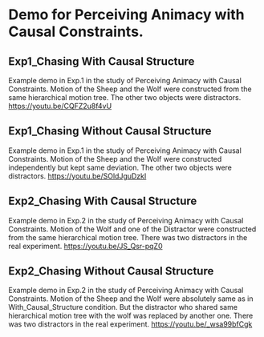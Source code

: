 # Demo for Perceiving Animacy with Causal Constraints.

## Exp1_Chasing With Causal Structure
Example demo in Exp.1 in the study of Perceiving Animacy with Causal Constraints. Motion of the Sheep and the Wolf were constructed from the same hierarchical motion tree. The other two objects were distractors.
https://youtu.be/CQFZ2u8f4vU

## Exp1_Chasing Without Causal Structure
Example demo in Exp.1 in the study of Perceiving Animacy with Causal Constraints. Motion of the Sheep and the Wolf were constructed independently but kept same deviation. The other two objects were distractors.
https://youtu.be/SOldJguDzkI

## Exp2_Chasing With Causal Structure
Example demo in Exp.2 in the study of Perceiving Animacy with Causal Constraints. Motion of the Wolf and one of the Distractor were constructed from the same hierarchical motion tree. There was two distractors in the real experiment.
https://youtu.be/JS_Qsr-pqZ0

## Exp2_Chasing Without Causal Structure
Example demo in Exp.2 in the study of Perceiving Animacy with Causal Constraints. Motion of the Sheep and the Wolf were absolutely same as in With_Causal_Structure condition. But the distractor who shared same hierarchical motion tree with the wolf was replaced by another one. There was two distractors in the real experiment.
https://youtu.be/_wsa99bfCgk
